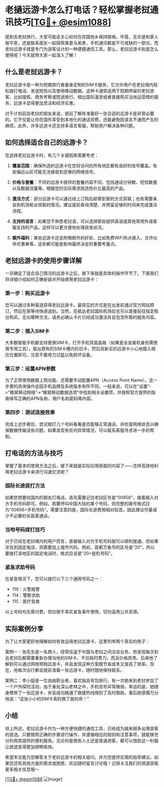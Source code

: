 # 老撾远游卡怎么打电话？轻松掌握老挝通讯技巧[[TG💪+ @esim1088](https://t.me/s/esim1088)]

提到去老挝旅行，大家可能会关心如何在异国他乡保持联络。毕竟，无论是和家人报平安，还是联系朋友一起探索美食与美景，手机通讯都是不可或缺的一部分。而老挝远游卡就是专门为游客设计的一种便捷通信工具。那么，老挝远游卡到底怎么使用呢？今天就带大家一起深入了解！

## 什么是老挝远游卡？

老挝远游卡是一种为短期旅行者量身定制的SIM卡服务，它允许用户在老挝境内轻松拨打电话、发送短信以及使用移动数据。这种卡通常适用于短期停留的老挝游客，比如度假、商务考察或短途旅行。相比国际漫游或者直接购买当地运营商的服务，远游卡显得更加灵活和经济实惠。

对于计划前往老挝的朋友来说，提前了解并准备好一张合适的远游卡是非常必要的。它不仅能让你在国外享受到本地化的通话资费，还能避免因语言不通而产生的麻烦。此外，许多远游卡还支持多语言客服，帮助用户解决各种问题。

## 如何选择适合自己的远游卡？

在选择老挝远游卡时，有几个关键因素需要考虑：

1. **覆盖范围**：确保所选的远游卡在您将访问的所有地区都有良好的信号覆盖。有些偏远山区可能无法接收到足够的网络信号。
   
2. **价格与套餐**：不同的远游卡提供的套餐内容不同，包括通话分钟数、短信数量以及数据流量等。根据您的实际需求挑选性价比最高的产品。

3. **激活方式**：部分远游卡可以通过线上订购后邮寄到家的方式获取；也有需要亲自到机场柜台领取的情况。建议提前查询清楚，并预留足够的时间来完成激活流程。

4. **支持的语言**：如果您不熟悉老挝语，可以选择那些提供英语或其他常用外语客服支持的产品，这样可以更方便地处理突发状况。

5. **额外福利**：某些远游卡还会附赠额外的好处，比如免费WiFi热点接入、合作伙伴优惠券等。这些都可能是影响最终决定的重要考量点。

## 老挝远游卡的使用步骤详解

一旦确定了适合自己情况的远游卡之后，接下来就是具体的操作环节了。下面我们将详细介绍如何正确安装并开始使用老挝远游卡：

### 第一步：购买远游卡

您可以通过多种渠道获得老挝远游卡。最常见的方式是在出发前通过官方网站预订，然后在家等待快递送到。当然，在抵达老挝国际机场后也可以直接前往指定柜台购买。无论哪种方法，请务必确认卡片已经成功激活并且包含所需的服务内容。

### 第二步：插入SIM卡

大多数智能手机都支持更换SIM卡。打开手机背面盖板（如果是全金属机身则需使用专用工具），取出原有的SIM卡槽内的旧卡，然后将新买的远游卡小心地插入相应位置即可。注意不要用力过猛以免损坏设备。

### 第三步：设置APN参数

为了正常使用数据上网功能，还需要手动配置APN（Access Point Name）。这一步骤的具体操作会因手机品牌及系统版本有所不同。一般来说，可以在“设置”->“蜂窝移动网络”->“蜂窝移动数据选项”中找到相关设置项，并按照官方提供的指南填写正确的APN名称、用户名和密码等内容。

### 第四步：测试连接效果

完成上述步骤后，尝试拨打几个号码看看是否能够正常通话，并检查网络状态以确保数据传输没有问题。如果发现有任何异常情况，可以联系客服寻求进一步的帮助。

## 打电话的方法与技巧

掌握了基本的使用方法之后，接下来就是实际应用层面的内容了——怎样高效地利用老挝远游卡来进行沟通交流呢？

### 国际长途拨打方法

如果您想要给国内的朋友打电话，首先需要记住老挝区号是“00856”，接着输入对方手机号码即可。例如，若要呼叫中国大陆的某个号码，则完整的拨号格式应为“00856+手机号码”。需要注意的是，国际长途费用相对较高，因此建议尽量减少不必要的长距离通话。

### 当地号码拨打技巧

对于已经在老挝境内的用户而言，直接输入对方手机号码就可以顺利接通。但如果涉及到固定电话，则需要加上城市代码。例如，首都万象市的区号是“20”，所以要拨打该地区的固定电话时，格式应该是“20+座机号码”。

### 紧急求助号码

在紧急情况下，您可以拨打以下三个通用号码之一：
- 119：火警报警
- 114：警察求助
- 115：医疗急救

以上号码均无需付费，但仅限于真实紧急事件使用，切勿滥用公共资源。

## 实际案例分享

为了让大家更好地理解如何有效运用老挝远游卡，这里列举两个真实的例子：

案例一：张先生是一名商人，经常往返于中国与老挝之间洽谈业务。他发现每次到达老挝后都需要重新办理当地的SIM卡，不仅耗时费力，而且价格昂贵。后来他了解到可以通过网络预购远游卡，并且发现这种方案既节省成本又提高了效率。现在，他每次出行都会提前准备一张远游卡，随时随地保持联系。

案例二：李小姐是一位自由职业者，喜欢独自背包旅行。有一次她来到老挝参加了一个户外探险活动，由于身处深山老林之中，手机信号非常微弱。幸运的是，她随身携带了一张远游卡，并且成功拨通了救援热线得到了及时救助。事后她感慨万分地说：“这张小小的SIM卡真的救了我的命！”

## 小结

综上所述，老挝远游卡作为一种方便快捷的通信工具，已经成为越来越多出境游客的首选。只要按照正确的步骤进行操作，并遵循相应的规则和注意事项，就能够充分利用其提供的便利服务。无论你是商务人士还是普通游客，都可以借助这一利器让旅途变得更加顺畅愉快。

希望本文能为您解答关于老挝远游卡的相关疑问，并为您提供实用的指导建议。如果您还有其他方面的需求或困惑，欢迎随时留言讨论哦！记得关注我们的频道获取更多相关信息哦～

[[TG💪+ @esim1088](https://t.me/s/esim1088) ![Image](https://i.postimg.cc/4NQfJmqS/Snipaste-2025-05-13-00-14-12.png)]